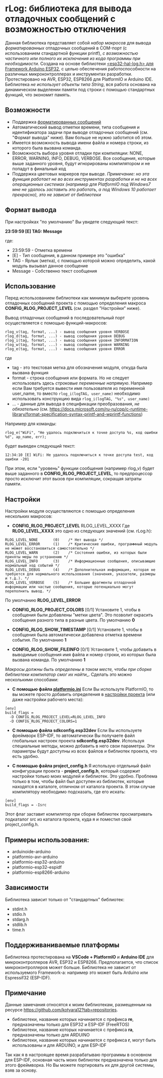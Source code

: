 # rLog: библиотека для вывода отладочных сообщений с возможностью отключения

Данная библиотека представляет собой _набор макросов_ для вывода _форматированных_ отладочных сообщений в COM-порт (с использованием стандартной функции printf), _с возможностью частичного или полного их исключения из кода программы при необходимости_. Создана на основе библиотеки [<esp32-hal-log.h> для Framework Arduino ESP32](https://github.com/espressif/arduino-esp32/blob/master/cores/esp32/esp32-hal-log.h), с целью обеспечения работоспособности на различных микроконтроллерах и инструментах разработки. Протестировано на AVR, ESP32, ESP8266 для PlatformIO и Arduino IDE. Библиотека _не использует объекты типа String_, вся работа основана на динамическом выделении памяти под строки с помощью стандартных функций, что экономит память.

## Возможности
* Поддержка [форматированных сообщений](https://docs.microsoft.com/ru-ru/cpp/c-runtime-library/format-specification-syntax-printf-and-wprintf-functions?view=msvc-160)
* Автоматический вывод отметки времени, типа сообщения и идентификатора задачи при выводе отладочных сообщений (см. "Формат вывода" ниже). Вам больше не нужно заботится об этом.
* Имеется возможность вывода имени файла и номера строки, из которого была вызвана команда.
* Возможность выбора уровня отладки при компиляции: NONE, ERROR, WARNING, INFO, DEBUG, VERBOSE. Все сообщения, которые выше заданного уровня, будут игнорированы компилятором и не попадут в финальный код
* Поддержка цветовых маркеров при выводе. _Примечание: но эта функция работает не во всех инструментах разработки и не на всех операционных системах (например для PlatformIO под Windows7 мне не удалось заставить это работать, а под Windows 10 работает прекрасно), это не зависит от библиотеки_

## Формат вывода
При настройках "по умолчанию" Вы увидете следующий текст:

**23:59:59 [E] TAG: Message**

где:

* 23:59:59 - Отметка времени
* [E] - Тип сообщения, в данном примере это "ошибка"
* TAG - Ярлык (метка), с помощью которой можно определить, какой модуль вызывал данное сообщение
* Message - Собственно текст сообщения

## Использование
Перед использованием библиотеки как минимум выберите уровень отладочных сообщений проекта с помощью определения макроса **CONFIG_RLOG_PROJECT_LEVEL** (см. раздел "Настройки" ниже).

Вывод отладочных сообщений в последовательный порт осуществляется с помощью функций-макросов:

```
rlog_v(tag, format, ...) - вывод сообщения уровня VERBOSE
rlog_d(tag, format, ...) - вывод сообщения уровня DEBUG
rlog_i(tag, format, ...) - вывод сообщения уровня INFORMATION
rlog_w(tag, format, ...) - вывод сообщения уровня WARNING
rlog_e(tag, format, ...) - вывод сообщения уровня ERROR
```

где 

* tag - это текстовая метка для обозначения модуля, откуда была вызвана функция
* format - строка сообщения или формата. Но не следует использовать здесь _строковые переменные напрямую_. Например если Вам требуется вывести имя пользователя из переменной user_name, то вместо `rlog_i(logTAG, user_name)` необходимо использовать конструкцию вида `rlog_i(logTAG, "%s", user_name)`
* ... - данные для вывода в спецификации преобразования, _не обязательно_ (см. https://docs.microsoft.com/ru-ru/cpp/c-runtime-library/format-specification-syntax-printf-and-wprintf-functions)

Например для команды:
```
rlog_e("WiFi", "Не удалось подключиться к точке доступа %s, код ошибки %d", ap_name, err);
```
будет выведен следующий текст:
```
12:34:10 [E] WiFi: Не удалось подключиться к точке доступа test, код ошибки -201
```

При этом, если "уровень" функции сообщения (например rlog_v) будет выше заданного в **CONFIG_RLOG_PROJECT_LEVEL**, то предпроцессор просто исключит этот вызов при компиляции, сокращая затраты памяти. 

## Настройки
Настройки модуля осуществляются с помощью определения нескольких макросов:

* **CONFIG_RLOG_PROJECT_LEVEL** RLOG_LEVEL_XXXX
Где **RLOG_LEVEL_XXXX** это одно из следующих значений (см. rLog.h):
```
RLOG_LEVEL_NONE       (0)    /* Нет вывода */
RLOG_LEVEL_ERROR      (1)    /* Критические ошибки, программный модуль не может восстановиться самостоятельно */
RLOG_LEVEL_WARN       (2)    /* Состояния ошибки, из которых были приняты меры по устранению */
RLOG_LEVEL_INFO       (3)    /* Информационные сообщения, описывающие нормальный ход событий */
RLOG_LEVEL_DEBUG      (4)    /* Дополнительная информация, которая не требуется для нормального использования (значения, указатели, размеры и т.д.). */
RLOG_LEVEL_VERBOSE    (5)    /* Большие фрагменты отладочной информации или частые сообщения, которые потенциально могут переполнить вывод. */
```
По умолчанию **RLOG_LEVEL_ERROR**

* **CONFIG_RLOG_PROJECT_COLORS** [0/1]
Установите 1, чтобы в сообщения были добавлены "метки цвета". Это позволит окрасить сообщения разного типа в разные цвета.
По умолчанию **0**

* **CONFIG_RLOG_SHOW_TIMESTAMP** [0/1]
Установите 1, чтобы в сообщения была автоматически добавлена отметка времени события.
По умолчанию **1**

* **CONFIG_RLOG_SHOW_FILEINFO** [0/1]
Установите 1, чтобы добавить в выводимые сообщения имя файла и номер строки, из которых была вызвана команда.
По умолчанию **1**

_Макросы должны быть определены в таком месте, чтобы при сборке _библиотеки_ компилатор смог их найти__. Сделать это можно несколькими способами:

* **С помощью файла [platformio.ini](https://docs.platformio.org/page/projectconf.html)**
Если Вы используте PlatformIO, то вы можете просто добавить определения в [настройки проекта](https://docs.platformio.org/en/latest/projectconf/section_env_build.html#build-flags) (или даже настройки рабочего места):
```
[env]
build_flags = 
  -D CONFIG_RLOG_PROJECT_LEVEL=RLOG_LEVEL_INFO
  -D CONFIG_RLOG_PROJECT_COLORS=1
```

* **С помощью файла sdkconfig.esp32dev**
Если Вы используете фреймворк ESP-IDF, то автоматически Вы получаете файл глобальных настроек проекта **sdkconfig.esp32dev**. Используя специальные методы, можно добавить в него свои параметры. Эти параметры будут доступны из всех файлов и библиотек проекта, что есть удобно.

* **С помощью файла project_config.h**
Я использую отдельный файл конфигурации проекта - **project_config.h**, который содержит настройки только моих модулей и библиотек. Это удобно. Проблема только в том, чтобы файл был доступен из библиотек, которые находятся в каталоге, отличном от каталога проекта. В этом случае компилятору необходимо подсказать, где его искать:
```
[env]
build_flags = -Isrc 
```	
Этот флаг заставит компилятор при сборке библиотек просматривать подкаталог src из каталога проекта, куда я и поместил свой project_config.h.

## Примеры использования:
* arduinoide-arduino
* platformio-avr-arduino
* platformio-esp32-arduino
* platformio-esp32-espidf
* platformio-esp8266-arduino

## Зависимости
Библиотека зависит только от "стандартных" библиотек:
* stdint.h
* stdio.h
* stdarg.h
* stdlib.h
* time.h

## Поддерживаниваемые платформы
Библиотека протестирована на **VSCode + PlatformIO** и **Arduino IDE** для микроконтроллеров AVR, ESP32 и ESP8266. Предполагается, что список микроконтроллеров может больше. Библиотека не зависит от используемого Framework-а: например это может быть Arduino или Espressif32 (ESP-IDF).

## Примечание
Данные замечания относятся к моим библиотекам, размещенным на ресурсе https://github.com/kotyara12?tab=repositories.

- библиотеки, название которых начинается с префикса **re**, предназначены только для ESP32 и ESP-IDF (FreeRTOS)
- библиотеки, название которых начинается с префикса **ra**, предназначены только для ARDUINO
- библиотеки, название которых начинается с префикса **r**, могут быть использованы и для ARDUINO, и для ESP-IDF

Так как я в настроящее время разрабатываю программы в основном для ESP-IDF, основная часть моих библиотек предназначена только для этого фреймворка. Но Вы можете портировать их для другой системы, взяв за основу.
